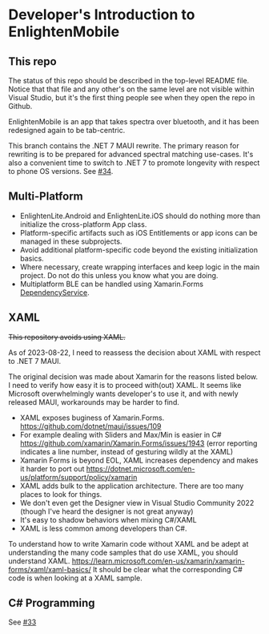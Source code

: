 
# Developer's Introduction to EnlightenMobile

## This repo

The status of this repo should be described in the top-level README file. Notice that that file and any other's on the same level are not visible within Visual Studio, but it's the first thing people see when they open the repo in Github.

EnlightenMobile is an app that takes spectra over bluetooth, and it has been redesigned again to be tab-centric.

This branch contains the .NET 7 MAUI rewrite. The primary reason for rewriting is to be prepared for advanced spectral matching use-cases. It's also a convenient time to switch to .NET 7 to promote longevity with respect to phone OS versions. See [#34](https://github.com/WasatchPhotonics/EnlightenMobile/issues/34).

## Multi-Platform

- EnlightenLite.Android and EnlightenLite.iOS should do nothing more than initialize the cross-platform App class.
- Platform-specific artifacts such as iOS Entitlements or app icons can be managed in these subprojects.
- Avoid additional platform-specific code beyond the existing initialization basics. 
- Where necessary, create wrapping interfaces and keep logic in the main project. Do not do this unless you know what you are doing.
- Multiplatform BLE can be handled using Xamarin.Forms [DependencyService](https://learn.microsoft.com/en-us/xamarin/xamarin-forms/app-fundamentals/dependency-service/introduction). 

## XAML

~~This repository avoids using XAML.~~

As of 2023-08-22, I need to reassess the decision about XAML with respect to .NET 7 MAUI.

The original decision was made about Xamarin for the reasons listed below. 
I need to verify how easy it is to proceed with(out) XAML. 
It seems like Microsoft overwhelmingly wants developer's to use it, 
and with newly released MAUI, workarounds may be harder to find.

- XAML exposes buginess of Xamarin.Forms. https://github.com/dotnet/maui/issues/109
- For example dealing with Sliders and Max/Min is easier in C# https://github.com/xamarin/Xamarin.Forms/issues/1943 (error reporting indicates a line number, instead of gesturing wildly at the XAML)
- Xamarin Forms is beyond EOL, XAML increases dependency and makes it harder to port out https://dotnet.microsoft.com/en-us/platform/support/policy/xamarin
- XAML adds bulk to the application architecture. There are too many places to look for things.
- We don't even get the Designer view in Visual Studio Community 2022 (though I've heard the designer is not great anyway)
- It's easy to shadow behaviors when mixing C#/XAML
- XAML is less common among developers than C#.

To understand how to write Xamarin code without XAML and be adept at understanding the many code samples that do use XAML, you should understand XAML. https://learn.microsoft.com/en-us/xamarin/xamarin-forms/xaml/xaml-basics/
It should be clear what the corresponding C# code is when looking at a XAML sample.

## C# Programming

See [#33](https://github.com/WasatchPhotonics/EnlightenMobile/issues/33)